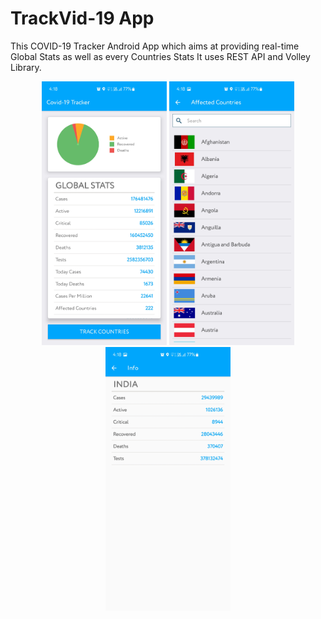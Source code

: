 # TrackVid-19 App
This COVID-19 Tracker Android App which aims at providing real-time Global Stats as well as every Countries Stats
It uses REST API and Volley Library.
<p align ="center">
  <img src="https://github.com/isha-24/TrackVid-19/blob/master/Images/IMAGE-1.jpg" width ="200">      <img src="https://github.com/isha-24/TrackVid-19/blob/master/Images/IMAGE-2.jpg" width ="200">      <img src="https://github.com/isha-24/TrackVid-19/blob/master/Images/IMAGE-3.jpg" width ="200">
</p>
